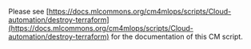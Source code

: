 Please see [https://docs.mlcommons.org/cm4mlops/scripts/Cloud-automation/destroy-terraform](https://docs.mlcommons.org/cm4mlops/scripts/Cloud-automation/destroy-terraform) for the documentation of this CM script.
